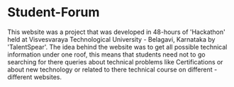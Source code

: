 # Student-Forum
This website was a project that was developed in 48-hours of 'Hackathon' held at Visvesvaraya Technological University - Belagavi, Karnataka by 'TalentSpear'.
The idea behind the website was to get all possible technical information under one roof, this means that students need not to go searching for there queries about technical problems like Certifications or about new technology or related to there technical course on different - different websites.
